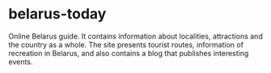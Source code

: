 # belarus-today
Online Belarus guide. It contains information about localities, attractions and the country as a whole. The site presents tourist routes, information of recreation in Belarus, and also contains a blog that publishes interesting events.
